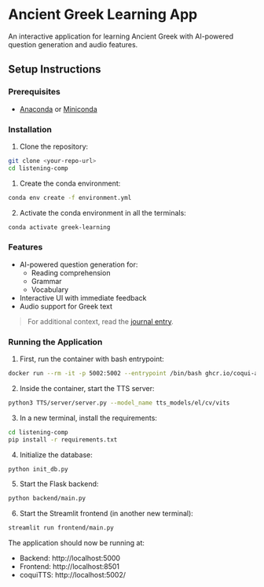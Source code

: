 # Ancient Greek Learning App

An interactive application for learning Ancient Greek with AI-powered question generation and audio features.

## Setup Instructions

### Prerequisites
- [Anaconda](https://www.anaconda.com/download) or [Miniconda](https://docs.conda.io/en/latest/miniconda.html)

### Installation

1. Clone the repository:
```bash
git clone <your-repo-url>
cd listening-comp
```

1. Create the conda environment:
```bash
conda env create -f environment.yml
```
2. Activate the conda environment in all the terminals:
```bash
conda activate greek-learning
```


### Features

- AI-powered question generation for:
  - Reading comprehension
  - Grammar
  - Vocabulary
- Interactive UI with immediate feedback
- Audio support for Greek text


>For additional context, read the [journal entry](../journal/week2.md).

### Running the Application


1. First, run the container with bash entrypoint:
```bash
docker run --rm -it -p 5002:5002 --entrypoint /bin/bash ghcr.io/coqui-ai/tts-cpu
```

2. Inside the container, start the TTS server:
```bash
python3 TTS/server/server.py --model_name tts_models/el/cv/vits
```

3. In a new terminal, install the requirements:
```bash
cd listening-comp
pip install -r requirements.txt
```

4. Initialize the database:
```bash
python init_db.py
```

5. Start the Flask backend:
```bash
python backend/main.py
```

6. Start the Streamlit frontend (in another new terminal):
```bash
streamlit run frontend/main.py
```

The application should now be running at:
- Backend: http://localhost:5000
- Frontend: http://localhost:8501
- coquiTTS: http://localhost:5002/